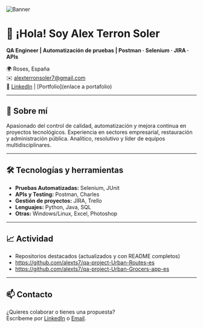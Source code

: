 ![Banner](./White-Minimalist-Corporate-Personal-Profile-LinkedIn-Banner.jpg)


# 👋 ¡Hola! Soy Alex Terron Soler

**QA Engineer | Automatización de pruebas | Postman · Selenium · JIRA · APIs**

🌍 Roses, España  
✉️ [alexterronsoler7@gmail.com](mailto:alexterronsoler7@gmail.com)  
🔗 [LinkedIn](https://www.linkedin.com/in/alex-terron-soler-5a33b0129/) | [Portfolio](enlace a portafolio)

---

## 🚀 Sobre mí

Apasionado del control de calidad, automatización y mejora continua en proyectos tecnológicos. Experiencia en sectores empresarial, restauración y administración pública. Analítico, resolutivo y líder de equipos multidisciplinares.

---

## 🛠️ Tecnologías y herramientas

- **Pruebas Automatizadas:** Selenium, JUnit
- **APIs y Testing:** Postman, Charles
- **Gestión de proyectos:** JIRA, Trello
- **Lenguajes:** Python, Java, SQL
- **Otras:** Windows/Linux, Excel, Photoshop

---

## 📈 Actividad

- Repositorios destacados (actualizados y con README completos)
- https://github.com/alexts7/qa-project-Urban-Routes-es
- https://github.com/alexts7/qa-project-Urban-Grocers-app-es

---

## 📫 Contacto

¿Quieres colaborar o tienes una propuesta?  
Escríbeme por [LinkedIn](https://www.linkedin.com/in/alex-terron-soler-5a33b0129/) o [Email](alexterronsoler7@gmail.com).

